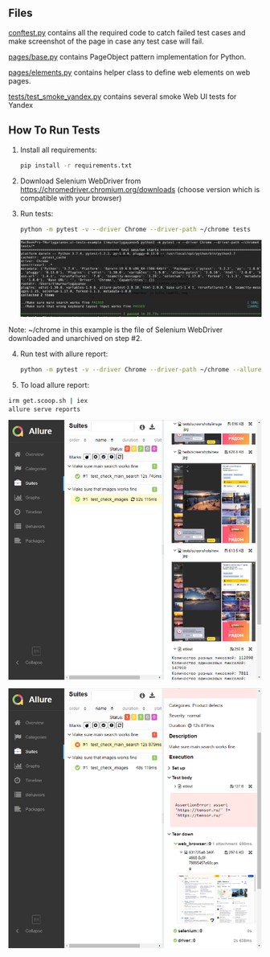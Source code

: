 Files
-----

[conftest.py](conftest.py) contains all the required code to catch failed test cases and make screenshot
of the page in case any test case will fail.

[pages/base.py](pages/base.py) contains PageObject pattern implementation for Python.

[pages/elements.py](pages/elements.py) contains helper class to define web elements on web pages.

[tests/test_smoke_yandex.py](tests/test_smoke_yandex.py) contains several smoke Web UI tests for Yandex


How To Run Tests
----------------

1) Install all requirements:

    ```bash
    pip install -r requirements.txt
    ```

2) Download Selenium WebDriver from https://chromedriver.chromium.org/downloads (choose version which is compatible with your browser)

3) Run tests:

    ```bash
    python -m pytest -v --driver Chrome --driver-path ~/chrome tests
    ```

   ![alt text](example.png)

Note:
~/chrome in this example is the file of Selenium WebDriver downloaded and unarchived on step #2.

4) Run test with allure report:
   
   ```bash
   python -m pytest -v --driver Chrome --driver-path ~/chrome --alluredir=reports tests
   ```

5) To load allure report:

```bash
irm get.scoop.sh | iex
allure serve reports
 ```

   ![alt text](allure.png)

   ![alt text](allure_2.png)
